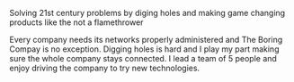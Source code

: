 <p class="quote">Solving 21st century problems by diging holes and making game changing products like the not a flamethrower</p>

Every company needs its networks properly administered and The Boring Compay is no exception. Digging holes is hard and I play my part making sure the whole company stays connected. I lead a team of 5 people and enjoy driving the company to try new technologies.